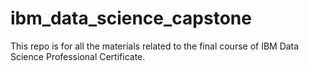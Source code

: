 # ibm_data_science_capstone
This repo is for all the materials related to the final course of IBM Data Science Professional Certificate.
